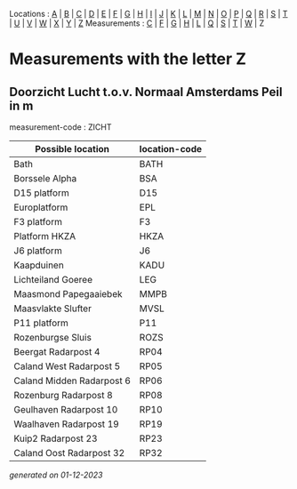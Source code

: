 Locations : [A](location_A.md) | [B](location_B.md) | [C](location_C.md) | [D](location_D.md) | [E](location_E.md) | [F](location_F.md) | [G](location_G.md) | [H](location_H.md) | [I](location_I.md) | [J](location_J.md) | [K](location_K.md) | [L](location_L.md) | [M](location_M.md) | [N](location_N.md) | [O](location_O.md) | [P](location_P.md) | [Q](location_Q.md) | [R](location_R.md) | [S](location_S.md) | [T](location_T.md) | [U](location_U.md) | [V](location_V.md) | [W](location_W.md) | [X](location_X.md) | [Y](location_Y.md) | [Z](location_Z.md)
Measurements : [C](measurement_C.md) | [F](measurement_F.md) | [G](measurement_G.md) | [H](measurement_H.md) | [L](measurement_L.md) | [Q](measurement_Q.md) | [S](measurement_S.md) | [T](measurement_T.md) | [W](measurement_W.md) | Z

# Measurements with the letter Z #

## Doorzicht Lucht t.o.v. Normaal Amsterdams Peil in m ##
measurement-code : ZICHT

|Possible location|location-code|
|---|---|
|Bath|BATH|
|Borssele Alpha|BSA|
|D15 platform|D15|
|Europlatform|EPL|
|F3 platform|F3|
|Platform HKZA|HKZA|
|J6 platform|J6|
|Kaapduinen|KADU|
|Lichteiland Goeree|LEG|
|Maasmond Papegaaiebek|MMPB|
|Maasvlakte Slufter|MVSL|
|P11 platform|P11|
|Rozenburgse Sluis|ROZS|
|Beergat Radarpost 4|RP04|
|Caland West Radarpost 5|RP05|
|Caland Midden Radarpost 6|RP06|
|Rozenburg Radarpost 8|RP08|
|Geulhaven Radarpost 10|RP10|
|Waalhaven Radarpost 19|RP19|
|Kuip2 Radarpost 23|RP23|
|Caland Oost Radarpost 32|RP32|




_generated on 01-12-2023_